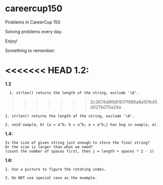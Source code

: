 careercup150
============

Problems in CareerCup 150

Solving problems every day.

Enjoy!

Something to remember:

<<<<<<< HEAD
**1.2:**
=======
**1.2**

	  1. strlen() returns the length of the string, exclude '\0'.
>>>>>>> 2c3674d8fb81617f989a8a101b45d027b070a24a

	1. strlen() returns the length of the string, exclude '\0'.

	2. void swap(a, b) {a = a^b; b = a^b; a = a^b;} has bug in swap(a, a).
	  
**1.4:**

	Is the size of given string just enough to store the final string?
	Or the size is larger than what we need? 
	(count the number of spaces first, then j = length + spaces * 2 - 1)

**1.6:**

	1. Use a picture to figure the rotating index.

	2. Do NOT use special case as the example.

